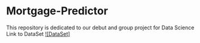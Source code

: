 # Mortgage-Predictor
This repository is dedicated to our debut and group project for Data Science
Link to DataSet
[![DataSet]](https://kaggle.com/datasets/75cacaff0f013e5f3248d463f42314e767e22d3bb8c9c34a2621cb96b7c82998) 
